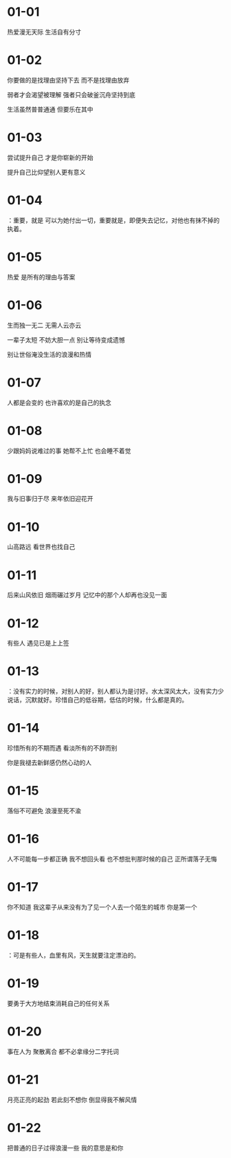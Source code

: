 # 01-01

热爱漫无天际 生活自有分寸

# 01-02

你要做的是找理由坚持下去 而不是找理由放弃

弱者才会渴望被理解 强者只会破釜沉舟坚持到底

生活虽然普普通通 但要乐在其中

# 01-03

尝试提升自己 才是你崭新的开始

提升自己比仰望别人更有意义

# 01-04

：重要，就是 可以为她付出一切，重要就是，即便失去记忆，对他也有抹不掉的执着。

# 01-05

热爱 是所有的理由与答案

# 01-06

生而独一无二 无需人云亦云

一辈子太短 不妨大胆一点 别让等待变成遗憾

别让世俗淹没生活的浪漫和热情

# 01-07

人都是会变的 也许喜欢的是自己的执念

# 01-08

少跟妈妈说难过的事 她帮不上忙 也会睡不着觉

# 01-09

我与旧事归于尽 来年依旧迎花开

# 01-10

山高路远 看世界也找自己

# 01-11

后来山风依旧 烟雨碾过岁月 记忆中的那个人却再也没见一面

# 01-12

有些人 遇见已是上上签

# 01-13

：没有实力的时候，对别人的好，别人都认为是讨好。水太深风太大，没有实力少说话，沉默就好。珍惜自己的低谷期，低估的时候，什么都是真的。

# 01-14

珍惜所有的不期而遇 看淡所有的不辞而别

你是我褪去新鲜感仍然心动的人

# 01-15

落俗不可避免 浪漫至死不渝

# 01-16

人不可能每一步都正确 我不想回头看 也不想批判那时候的自己 正所谓落子无悔

# 01-17

你不知道 我这辈子从来没有为了见一个人去一个陌生的城市 你是第一个

# 01-18

：可是有些人，血里有风，天生就要注定漂泊的。

# 01-19

要勇于大方地结束消耗自己的任何关系

# 01-20

事在人为 聚散离合 都不必拿缘分二字托词

# 01-21

月亮正亮的起劲 若此刻不想你 倒显得我不解风情

# 01-22

把普通的日子过得浪漫一些 我的意思是和你